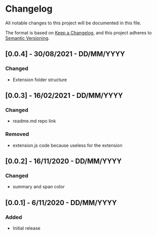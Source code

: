 # Changelog

All notable changes to this project will be documented in this file.

The format is based on [Keep a Changelog](https://keepachangelog.com/en/1.0.0/),
and this project adheres to [Semantic Versioning](https://semver.org/spec/v2.0.0.html).

## [0.0.4] - 30/08/2021 - DD/MM/YYYY

### Changed

- Extension folder structure

## [0.0.3] - 16/02/2021 - DD/MM/YYYY

### Changed

- readme.md repo link

### Removed

- extension.js code because useless for the extension

## [0.0.2] - 16/11/2020 - DD/MM/YYYY

### Changed

- summary and span color

## [0.0.1] - 6/11/2020 - DD/MM/YYYY

### Added

- Initial release
